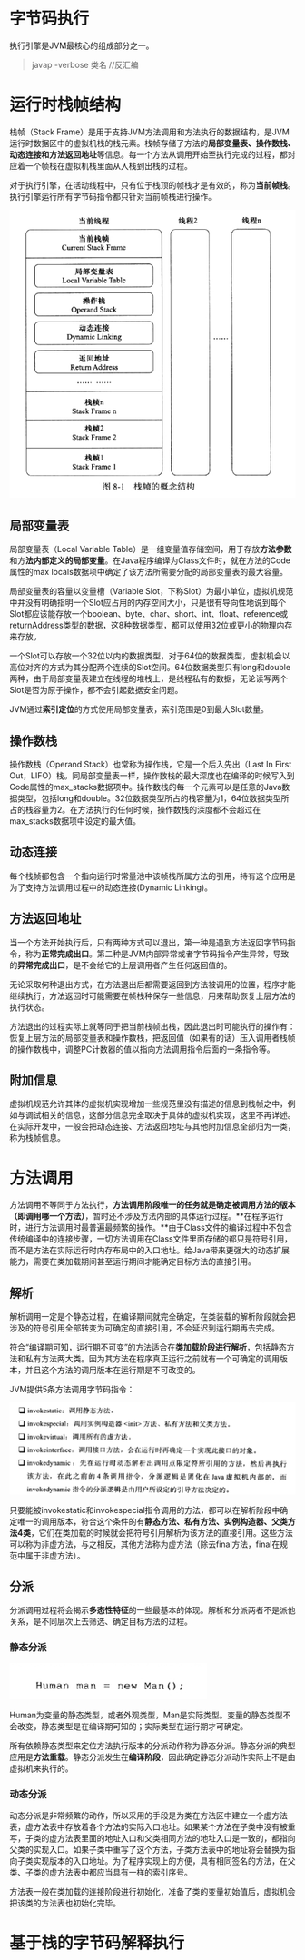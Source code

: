 # 字节码执行

执行引擎是JVM最核心的组成部分之一。

> javap -verbose 类名 //反汇编

# 运行时栈帧结构

栈帧（Stack Frame）是用于支持JVM方法调用和方法执行的数据结构，是JVM运行时数据区中的虚拟机栈的栈元素。栈帧存储了方法的**局部变量表、操作数栈、动态连接和方法返回地址**等信息。每一个方法从调用开始至执行完成的过程，都对应着一个帧栈在虚拟机栈里面从入栈到出栈的过程。

对于执行引擎，在活动线程中，只有位于栈顶的帧栈才是有效的，称为**当前帧栈**。执行引擎运行所有字节码指令都只针对当前帧栈进行操作。

![1571629578664](assets/1571629578664.png)

## 局部变量表

局部变量表（Local Variable Table）是一组变量值存储空间，用于存放**方法参数**和方**法内部定义的局部变量**。在Java程序编译为Class文件时，就在方法的Code属性的max locals数据项中确定了该方法所需要分配的局部变量表的最大容量。

局部变量表的容量以变量槽（Variable Slot，下称Slot）为最小单位，虚拟机规范中并没有明确指明一个Slot应占用的内存空间大小，只是很有导向性地说到每个Slot都应该能存放一个boolean、byte、char、short、int、float、reference或returnAddress类型的数据，这8种数据类型，都可以使用32位或更小的物理内存来存放。

一个Slot可以存放一个32位以内的数据类型，对于64位的数据类型，虚拟机会以高位对齐的方式为其分配两个连续的Slot空间。64位数据类型只有long和double两种，由于局部变量表建立在线程的堆栈上，是线程私有的数据，无论读写两个Slot是否为原子操作，都不会引起数据安全问题。

JVM通过**索引定位**的方式使用局部变量表，索引范围是0到最大Slot数量。

## 操作数栈

操作数栈（Operand Stack）也常称为操作栈，它是一个后入先出（Last In First Out，LIFO）栈。同局部变量表一样，操作数栈的最大深度也在编译的时候写入到Code属性的max_stacks数据项中。操作数栈的每一个元素可以是任意的Java数据类型，包括long和double。32位数据类型所占的栈容量为1，64位数据类型所占的栈容量为2。在方法执行的任何时候，操作数栈的深度都不会超过在max_stacks数据项中设定的最大值。

## 动态连接

每个栈帧都包含一个指向运行时常量池中该帧栈所属方法的引用，持有这个应用是为了支持方法调用过程中的动态连接(Dynamic Linking)。

## 方法返回地址

当一个方法开始执行后，只有两种方式可以退出，第一种是遇到方法返回字节码指令，称为**正常完成出口**。第二种是JVM内部异常或者字节码指令产生异常，导致的**异常完成出口**，是不会给它的上层调用者产生任何返回值的。

无论采取何种退出方式，在方法退出后都需要返回到方法被调用的位置，程序才能继续执行，方法返回时可能需要在帧栈种保存一些信息，用来帮助恢复上层方法的执行状态。

方法退出的过程实际上就等同于把当前栈帧出栈，因此退出时可能执行的操作有：恢复上层方法的局部变量表和操作数栈，把返回值（如果有的话）压入调用者栈帧的操作数栈中，调整PC计数器的值以指向方法调用指令后面的一条指令等。

## 附加信息

虚拟机规范允许其体的虚拟机实现增加一些规范里没有描述的信息到栈帧之中，例如与调试相关的信息，这部分信息完全取决于具体的虚拟机实现，这里不再详述。在实际开发中，一般会把动态连接、方法返回地址与其他附加信息全部归为一类，称为栈帧信息。

# 方法调用

方法调用不等同于方法执行，**方法调用阶段唯一的任务就是确定被调用方法的版本（即调用哪一个方法）**，暂时还不涉及方法内部的具体运行过程。**在程序运行时，进行方法调用时最普遍最频繁的操作。**由于Class文件的编译过程中不包含传统编译中的连接步骤，一切方法调用在Class文件里面存储的都只是符号引用，而不是方法在实际运行时内存布局中的入口地址。给Java带来更强大的动态扩展能力，需要在类加载期间甚至运行期间才能确定目标方法的直接引用。

## 解析

解析调用一定是个静态过程，在编译期间就完全确定，在类装载的解析阶段就会把涉及的符号引用全部转变为可确定的直接引用，不会延迟到运行期再去完成。

符合“编译期可知，运行期不可变”的方法适合在**类加载阶段进行解析**，包括静态方法和私有方法两大类。因为其方法在程序真正运行之前就有一个可确定的调用版本，并且这个方法的调用版本在运行期是不可改变的。

JVM提供5条方法调用字节码指令：

![1571645956814](assets/1571645956814.png)

只要能被invokestatic和invokespecial指令调用的方法，都可以在解析阶段中确定唯一的调用版本，符合这个条件的有**静态方法、私有方法、实例构造器、父类方法4类**，它们在类加载的时候就会把符号引用解析为该方法的直接引用。这些方法可以称为非虚方法，与之相反，其他方法称为虚方法（除去final方法，final在规范中属于非虚方法）。

## 分派

分派调用过程将会揭示**多态性特征**的一些最基本的体现。解析和分派两者不是派他关系，是不同层次上去筛选、确定目标方法的过程。

### 静态分派

![1571648344079](assets/1571648344079.png)

Human为变量的静态类型，或者外观类型，Man是实际类型。变量的静态类型不会改变，静态类型是在编译期可知的；实际类型在运行期才可确定。

所有依赖静态类型来定位方法执行版本的分派动作称为静态分派。静态分派的典型应用是**方法重载**。静态分派发生在**编译阶段**，因此确定静态分派动作实际上不是由虚拟机来执行的。

### 动态分派

动态分派是非常频繁的动作，所以采用的手段是为类在方法区中建立一个虚方法表，虚方法表中存放着各个方法的实际入口地址。如果某个方法在子类中没有被重写，子类的虚方法表里面的地址入口和父类相同方法的地址入口是一致的，都指向父类的实现入口。如果子类中重写了这个方法，子类方法表中的地址将会替换为指向子类实现版本的入口地址。为了程序实现上的方便，具有相同签名的方法，在父类、子类的虚方法表中都应当具有一样的索引序号。

方法表一般在类加载的连接阶段进行初始化，准备了类的变量初始值后，虚拟机会把该类的方法表也初始化完毕。

# 基于栈的字节码解释执行

